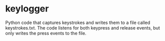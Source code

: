 # keylogger
Python code that captures keystrokes and writes them to a file called keystrokes.txt. The code listens for both keypress and release events, but only writes the press events to the file.

